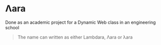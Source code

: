 # Λara
Done as an academic project for a Dynamic Web class in an engineering school

> The name can written as either Lambdara, Λara or λara
